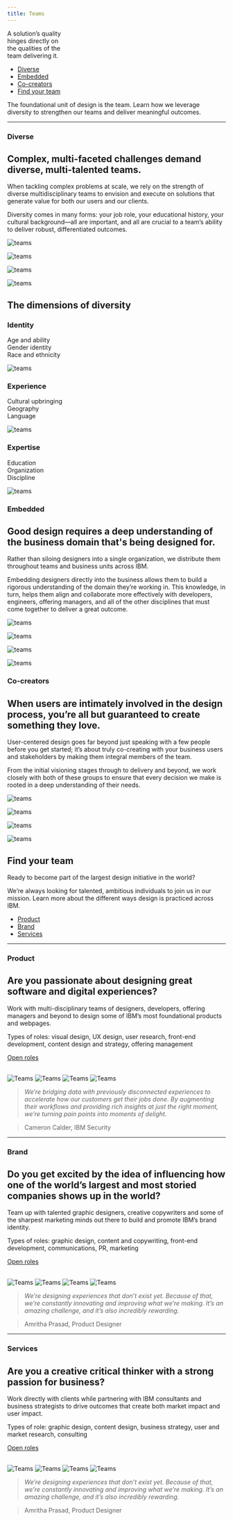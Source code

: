 ```yaml
---
title: Teams
---
```


<title-block>

A solution’s quality<br>hinges directly on<br>
<span>the qualities of the<br>team delivering it.</span>

<anchor-links>

- [Diverse](#diverse)
- [Embedded](#embedded)
- [Co-creators](#co-creators)
- [Find your team](#find-your-team)

</anchor-links>

</title-block>

<grid background="gray-10">
<column lg="8" md="5">

<p size="xl">The foundational unit of design is the
team. Learn how we leverage diversity
to strengthen our teams and deliver meaningful outcomes.</p>

<icon name="PlexArrowDown"></icon>

</column>
</grid>
<grid background="gray-10">
<column lg="16">

<hr>

</column>
<column lg="4" md="5">

### Diverse

</column>
<column lg="8" md="5">

## Complex, multi-faceted challenges demand diverse, multi-talented teams.

When tackling complex problems at scale, we rely on the strength of diverse multidisciplinary teams to envision and execute on solutions that generate value for both our users and our clients.

Diversity comes in many forms: your job role, your educational history, your cultural background—all are important, and all are crucial to a team’s ability to deliver robust, differentiated outcomes.

</column>
<column lg="8" offset_lg="4" md="5">

![teams](images/photo_1.png)

</column>
<column lg="4" md="3">

![teams](images/photo_2.png)

</column>

</column>
<column lg="4" offset_lg="4" md="3">

![teams](images/photo_3.png)

</column>
<column lg="8" md="5">

![teams](images/photo_4.png)

</column>
</grid>
<grid background="gray-10">
<column lg="12" offset_lg="4">

## The dimensions of diversity

</column>
<column lg="4" offset_lg="4" border="true" md="5">

### Identity

Age and ability  
Gender identity  
Race and ethnicity

![teams](images/identity.svg)

</column>
<column lg="4" border="true" md="5">

### Experience

Cultural upbringing  
Geography  
Language

![teams](images/experience.svg)

</column>
<column lg="4" border="true" md="5">

### Expertise

Education  
Organization  
Discipline

![teams](images/expertise.svg)

</column>
</grid>
<grid background="gray-10">
<column lg="4">

### Embedded

</column>
<column lg="8" md="5">

## Good design requires a deep understanding of the business domain that's being designed for.

Rather than siloing designers into a single organization, we distribute them throughout teams and business units across IBM.

Embedding designers directly into the business allows them to build a rigorous understanding of the domain they’re working in. This knowledge, in turn, helps them align and collaborate more effectively with developers, engineers, offering managers, and all of the other disciplines that must come together to deliver a great outcome.

</column>
<column lg="8" offset_lg="4" md="5">

![teams](images/photo_5.png)

</column>
<column lg="4" md="3">

![teams](images/photo_6.png)

</column>

</column>
<column lg="4" offset_lg="4" md="3">

![teams](images/photo_7.png)

</column>
<column lg="8" md="5">

![teams](images/photo_8.png)

</column>
</grid>
<grid background="gray-10">
<column lg="4">

### Co-creators

</column>
<column lg="8" md="5">

## When users are intimately involved in the design process, you’re all but guaranteed to create something they love.

User-centered design goes far beyond just speaking with a few people before you get started; it’s about truly co-creating with your business users and stakeholders by making them integral members of the team.

From the initial visioning stages through to delivery and beyond, we work closely with both of these groups to ensure that every decision we make is rooted in a deep understanding of their needs.

</column>
<column lg="8" offset_lg="4" md="5">

![teams](images/photo_9.png)

</column>
<column lg="4" md="3">

![teams](images/photo_10.png)

</column>

</column>
<column lg="4" offset_lg="4" md="3">

![teams](images/photo_11.png)

</column>
<column lg="8" md="5">

![teams](images/photo_12.png)

</column>
</grid>
<grid background="gray-100">
<column lg="7" md="5">

## Find your team

<p size="xl">Ready to become part of the largest design initiative in the world?

We’re always looking for talented, ambitious individuals to join us in our mission. Learn more about the different ways design is practiced across IBM.</p>

</column>

<column offset_lg="5" lg="4">

<anchor-links>

- [Product](#product)
- [Brand](#brand)
- [Services](#services)

</anchor-links>

</column>
</grid>
<grid background="gray-100">
<column lg="16">

<hr>

</column>
<column lg="4">

### Product

</column>
<column lg="8" md="5">

## Are you passionate about designing great software and digital experiences?

Work with multi-disciplinary teams of designers, developers, offering managers and beyond to design some of IBM’s most foundational products and webpages.

Types of roles: visual design, UX design, user research, front-end development, content design and strategy, offering management

<p><a href=https://careers.ibm.com/ListJobs/All/Search/Position-Type/Early-Professional/primary-job-category/Design---Offering-Management//?lang=en><span>Open roles</span> <icon color="blue" name="ArrowUpRight20" inline="true"></icon></a></p><br>

</column>
<column lg="8" offset_lg="4" md="5">

<carousel id="c1">
  <img src="images/Image_5.png" alt="Teams"/>
  <img src="images/Image_6.png" alt="Teams"/>
  <img src="images/Image_7.png" alt="Teams"/>
  <img src="images/Image_5.png" alt="Teams"/>
</carousel>

</column>
<column lg="3"  md="3"  md="3" sm="0">

> _We’re bridging data with previously disconnected experiences to accelerate how our customers get their jobs done. By augmenting their workflows and providing rich insights at just the right moment, we’re turning pain points into moments of delight._

> Cameron Calder, IBM Security

</column>
</grid>
<grid background="gray-100">
<column lg="16">

<hr>

</column>
<column lg="4">

### Brand

</column>
<column lg="8" md="5">

## Do you get excited by the idea of influencing how one of the world’s largest and most storied companies shows up in the world?

Team up with talented graphic designers, creative copywriters and some of the sharpest marketing minds out there to build and promote IBM’s brand identity.

Types of roles: graphic design, content and copywriting, front-end development, communications, PR, marketing

<p><a href=#><span>Open roles</span> <icon color="blue" name="ArrowUpRight20" inline="true"></icon></a></p><br>

</column>
<column lg="8" offset_lg="4" md="5">

<carousel id="c2">
  <img src="images/Image_6.png" alt="Teams"/>
  <img src="images/Image_6.png" alt="Teams"/>
  <img src="images/Image_6.png" alt="Teams"/>
  <img src="images/Image_6.png" alt="Teams"/>
</carousel>

</column>
<column lg="3" md="3" sm="0">

> _We’re designing experiences that don’t exist yet. Because of that, we’re constantly innovating and improving what we’re making. It’s an amazing challenge, and it’s also incredibly rewarding._

> Amritha Prasad, Product Designer

</column>
</grid>
<grid background="gray-100">
<column lg="16">

<hr>

</column>
<column lg="4">

### Services

</column>
<column lg="8" md="5">

## Are you a creative critical thinker with a strong passion for business?

Work directly with clients while partnering with IBM consultants and business strategists to drive outcomes that create both market impact and user impact.

Types of role: graphic design, content design, business strategy, user and market research, consulting

<p><a href=https://www.ibm.com/services/careers><span>Open roles</span> <icon color="blue" name="ArrowUpRight20" inline="true"></icon></a></p><br>

</column>
<column lg="8" offset_lg="4" md="5">

<carousel id="c3">
  <img src="images/Image_7.png" alt="Teams"/>
  <img src="images/Image_7.png" alt="Teams"/>
  <img src="images/Image_7.png" alt="Teams"/>
  <img src="images/Image_7.png" alt="Teams"/>
</carousel>

</column>
<column lg="3" md="3" sm="0"">

> _We’re designing experiences that don’t exist yet. Because of that, we’re constantly innovating and improving what we’re making. It’s an amazing challenge, and it’s also incredibly rewarding._

> Amritha Prasad, Product Designer

</column>
</grid>
